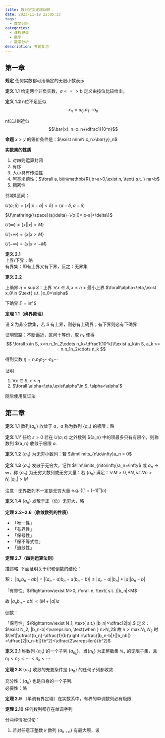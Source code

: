 ```yaml
---
title: 数分定义定理回顾
date: 2023-11-18 22:05:33
tags: 
  - 数学分析
categories:
  - 课程记录
  - 数学
  - 数学分析
description: 考前复习
---
```


## 第一章

**规定** 任何实数都可用确定的无限小数表示

**定义 1.1** 给定两个非负实数，$a<=>b$ 定义由按位比较给出。

**定义 1.2** n位不足近似
$$x_n=a_0.a_1\cdots a_n$$

n位过剩近似
$$\bar{x}_n=x_n+\dfrac1{10^n}$$

**命题** $x>y$ 的等价条件是：$\exist n\in\N,x_n>\bar{y}_n$

**实数集的性质**

1. 对四则运算封闭
2. 有序
3. 大小具有传递性
4. 阿基米德性：$\forall a, b\in\mathbb{R},b>a>0,\exist n, \text{ s.t. } na>b$
5. 稠密性

邻域&区间：

$U(a;\delta)=\{x||x-a|<\delta\}=(a-\delta,a+\delta)$

$U\mathring{\space}(a;\delta)=\{x|0<|x-a|<\delta\}$

$U(\infty)=\{x||x|>M\}$

$U(+\infty)=\{x|x>M\}$

$U(-\infty)=\{x|x<-M\}$

**定义 2.1**   
上界/下界：略  
有界集：即有上界又有下界，反之：无界集

**定义 2.2**

上确界 $\eta=\sup S$：上界 $\forall x\in S, x\leq \eta$ + 最小上界 $\forall\alpha<\eta,\exist x_0\in S\text{ s.t. }x_0>\alpha$

下确界 $\xi=\inf S$

**定理 1.1（确界原理）** 

设 $S$ 为非空数集，若 $S$ 有上界，则必有上确界；有下界则必有下确界

证明思路：不断逼近，区间十等份，取 $n_k$ 使得
$$
\forall x\in S, x<n.n_1n_2\cdots n_k+\dfrac1{10^k}\\\exist a_k\in S, a_k >= n.n_1n_2\cdots n_k
$$

得到实数 $\eta=n.n_1n_2\cdots n_k\cdots$

证明

1. $\forall x\in S, x\leq \eta$
2. $\forall \alpha<\eta,\exist\alpha'\in S, \alpha<\alpha'$

随后使用反证法

## 第二章

**定义 1.1** 数列$\{a_n\}$ 收敛于 $a$，$a$ 称为数列 $\{a_n\}$ 的极限：略

**定义 1.1'** 任给 $\varepsilon>0$ 若在 $U(a;\varepsilon)$ 之外数列 $\{a_n} 中的项最多只有有限个，则称数列 $\{a_n} 收敛于极限 $a$.

**定义 1.2** $\{a_n\}$ 为无穷小数列：若 $\lim\limits_{n\to\infty}a_n = 0$

**定义 1.3** $\{a_n\}$ 发散于无穷大，记作 $\lim\limits_{n\to\infty}a_n=\infty$ 或 $a_n\to\infty$，称 $\{a_n\}$ 为无穷大数列或无穷大量：若 $\{a_n\}$ 满足：$\forall M>0,\exists N, \text{s.t.} \forall n>N,|a_n|>M$

注意：无界数列不一定是无穷大量 $\text{e.g. }\{[1+(-1)^n]n\}$

**定义 1.4** $\{a_n\}$ 发散于正（负）无穷大，略

**定理 2.2~2.6（收敛数列的性质）** 

  - 「唯一性」
  - 「有界性」
  - 「保号性」
  - 「保不等式性」
  - 「迫敛性」

**定理 2.7（四则运算法则）** 

描述略. 下面证明关于积和倒数的结论：

积：
  $|a_nb_n-ab|=|(a_n-a)b_n+a(b_n-b)|\leq|a_n-a||b_n|+|a||b_n-b|$
    
  「有界性」$\Rightarrow\exist M>0, \forall n, \text{ s.t. }|b_n|<M$
    
  故 $|a_nb_n-ab|<(M+|a|)\varepsilon$

倒数：

  「保号性」$\Rightarrow\exist N_1, \text{ s.t.} |b_n|>\dfrac12|b|.$
  定义：$\exist N_2, |b_n-b|<\varepsilon, \text{when } n>N_2$ 
  故 $n>\max{N_1,N_2}$ 时 $\left|\dfrac1{b_n}-\dfrac{1}{b}\right|=\dfrac{|b_n-b|}{|b_nb|}<\dfrac{2|b_n-b|}{b^2}<\dfrac{2\varepsilon}{b^2}$

**定义 2.1** 称数列 $\{a_n\}$ 的一个子列 $\{a_{n_k}\}$，当$\{n_k\}$ 为正整数集 $\mathbb{N}_+$ 的无限子集，且 $n_1<n_2<\cdots<n_k<\cdots$

**定理 2.8** $\{a_n\}$ 收敛的充要条件是 $\{a_n\}$ 的任何子列都收敛.

  充分性：$\{a_n\}$ 也是自身的一个子列.  
  必要性：略

**定理 2.9** （单调有界定理）在实数系中，有界的单调数列必有极限.

**定理 2.10** 任何数列都存在单调字列

  分两种情况讨论：
  1. 若对任意正整数 $k$ 数列 $\{a_{k+n}\}$ 有最大项，设